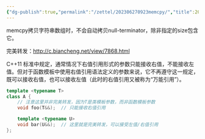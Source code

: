 ```yaml
---
{"dg-publish":true,"permalink":"/zettel/202306270923memcpy/","title":202306270923,"created":"2023-06-27T09:23:50+08:00"}
---
```



memcpy拷贝字符串数组时，不会自动拷贝null-terminator，除非指定的size包含它。

完美转发：http://c.biancheng.net/view/7868.html

C++11 标准中规定，通常情况下右值引用形式的参数只能接收右值，不能接收左值。但对于函数模板中使用右值引用语法定义的参数来说，它不再遵守这一规定，既可以接收右值，也可以接收左值（此时的右值引用又被称为“万能引用”）。

```cpp
template <typename T>
class A {
    // 注意这里并非完美转发，因为T是类模板参数，而非函数模板参数
    void foo(T&&);  // 只能接收右值引用

    template <typename U>
    void bar(U&&);  // 这里就是完美转发，可以接受左值/右值引用
};
```